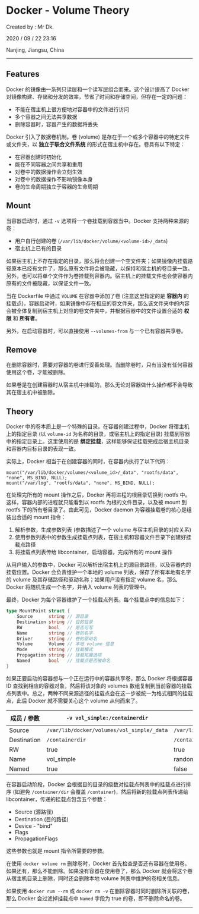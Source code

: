 # Docker - Volume Theory

Created by : Mr Dk.

2020 / 09 / 22 23:16

Nanjing, Jiangsu, China

---

## Features

Docker 的镜像由一系列只读层和一个读写层组合而来。这个设计提高了 Docker 对镜像构建、存储和分发的效率，节省了时间和存储空间，但存在一定的问题：

* 不能在宿主机上很方便地对容器中的文件进行访问
* 多个容器之间无法共享数据
* 删除容器时，容器产生的数据将丢失

Docker 引入了数据卷机制。卷 (volume) 是存在于一个或多个容器中的特定文件或文件夹，以 **独立于联合文件系统** 的形式在宿主机中存在。卷具有以下特定：

* 在容器创建时初始化
* 能在不同容器之间共享和重用
* 对卷中的数据操作会立刻生效
* 对卷中的数据操作不影响镜像本身
* 卷的生命周期独立于容器的生命周期

## Mount

当容器启动时，通过 `-v` 选项将一个卷挂载到容器当中。Docker 支持两种来源的卷：

* 用户自行创建的卷 (`/var/lib/docker/volume/<volume-id>/_data`)
* 宿主机上已有的目录

如果宿主机上不存在指定的目录，那么将会创建一个空文件夹；如果镜像内挂载路径原本已经有文件了，那么原有文件将会被隐藏，以保持和宿主机的卷目录一致。另外，也可以将单个文件作为卷挂载到容器内。宿主机上的挂载文件也会使容器内原有的文件被隐藏，以保证文件一致。

当在 Dockerfile 中通过 `VOLUME` 在容器中添加了卷 (注意这里指定的是 **容器内** 的挂载点)，容器启动时，如果镜像中存在相应的卷文件夹，那么该文件夹中的内容会被全体复制到宿主机上对应的卷文件夹中，并根据容器中的文件设置合适的 **权限** 和 **所有者**。

另外，在启动容器时，可以直接使用 `--volumes-from` 与一个已有容器共享卷。

## Remove

在删除容器时，需要对容器的卷进行妥善处理。当删除卷时，只有当没有任何容器使用这个卷，才能被删除。

如果卷是在创建容器时从宿主机中挂载的，那么无论对容器做什么操作都不会导致其在宿主机中被删除。

## Theory

Docker 中的卷本质上是一个特殊的目录。在容器创建过程中，Docker 将宿主机上的指定目录 (以 `volume-id` 为名称的目录，或宿主机上的指定目录) 挂载到容器中的指定目录上。这里使用的是 **绑定挂载**，这样能够保证挂载完成后宿主机目录和容器内目标目录的表现一致。

实际上，Docker 相当于在创建容器的同时，在容器内执行了以下代码：

```
mount("/var/lib/docker/volumes/<volume_id>/_data", "rootfs/data", "none", MS_BIND, NULL);
mount("/var/log", "rootfs/data", "none", MS_BIND, NULL);
```

在处理完所有的 mount 操作之后，Docker 再将进程的根目录切换到 rootfs 中。这样，容器内部的进程就只能看到以 rootfs 为根的文件目录，以及被 mount 到 rootfs 下的所有卷目录了。由此可见，Docker daemon 为容器挂载卷的核心是组装出合适的 mount 指令：

1. 解析参数，生成参数列表 (参数描述了一个 volume 与宿主机目录的对应关系)
2. 使用参数列表中的参数生成挂载点列表，在宿主机和容器文件目录下创建好挂载点路径
3. 将挂载点列表传给 libcontainer，启动容器，完成所有的 mount 操作

从用户输入的参数中，Docker 可以解析出宿主机上的源目录路径，以及容器内的挂载位置。Docker 会负责维护一个本地的 volume 列表，保存了所有本地有名字的 volume 及其存储路径和驱动名称；如果用户没有指定 volume 名，那么 Docker 将随机生成一个名字，并纳入 volume 列表的管理中。

最终，Docker 为每个容器维护了一个挂载点列表。每个挂载点中的信息如下：

```go
type MountPoint struct {
    Source      string // 源目录
    Destination string // 目的目录
    RW          bool   // 是否可写
    Name        string // 卷的名字
    Driver      string // 卷的驱动名
    Volume      Volume // 本地 volume 信息
    Mode        string // 挂载模式
    Propagation string // 挂载拓展选项
    Named       bool   // 挂载点是否被命名
}
```

如果正要启动的容器想与一个正在运行中的容器共享卷，那么 Docker 将根据容器 ID 查找到相应的容器对象，然后将该对象的 volumes 数组复制到当前容器的挂载点列表中。总之，两种不同来源途径的挂载点会在这一步被统一为格式相同的挂载点，此后 Docker 就不需要关心这个 volume 从何而来了。

| 成员 / 参数 | `-v vol_simple:/containerdir`              | `-v /containerdir`                          | `-v /hostdir:/containerdir:ro` |
| ----------- | ------------------------------------------ | ------------------------------------------- | ------------------------------ |
| Source      | `/var/lib/docker/volumes/vol_simple/_data` | `/var/lib/docker/volumes/<random_id>/_data` | `/hostdir`                     |
| Destination | `/containerdir`                            | `/containerdir`                             | `/containerdir`                |
| RW          | true                                       | true                                        | false                          |
| Name        | vol_simple                                 | random-id                                   | null                           |
| Named       | true                                       | false                                       | false                          |

在容器启动阶段，Docker 会根据目的目录的级数对挂载点列表中的挂载点进行排序 (如避免 `/container/dir` 会覆盖 `/container`)，然后将新的挂载点列表传递给 libcontainer，传递的挂载点包含五个参数：

* Source (源路径)
* Destination (目的路径)
* Device - "bind"
* Flags
* PropagationFlags

这些参数也就是 mount 指令所需要的参数。

在使用 `docker volume rm` 删除卷时，Docker 首先检查是否还有容器在使用卷。如果还有，那么不能删除。如果没有容器在使用卷了，那么 Docker 就会将这个卷从宿主机目录上删除，同时还会删除本地 volume 列表中维护的卷相关信息。

如果使用 `docker rum --rm` 或 `docker rm -v` 在删除容器时同时删除所关联的卷，那么 Docker 会过滤掉挂载点中 `Named` 字段为 true 的卷，即不删除命名的卷。

---

